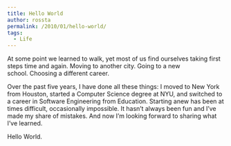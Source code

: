 ```yaml
---
title: Hello World
author: rossta
permalink: /2010/01/hello-world/
tags:
  - Life
---
```

At some point we learned to walk, yet most of us find ourselves taking first steps time and again. Moving to another city. Going to a new school. Choosing a different career.

Over the past five years, I have done all these things: I moved to New York from Houston, started a Computer Science degree at NYU, and switched to a career in Software Engineering from Education. Starting anew has been at times difficult, occasionally impossible. It hasn’t always been fun and I’ve made my share of mistakes. And now I’m looking forward to sharing what I’ve learned.

Hello World.
